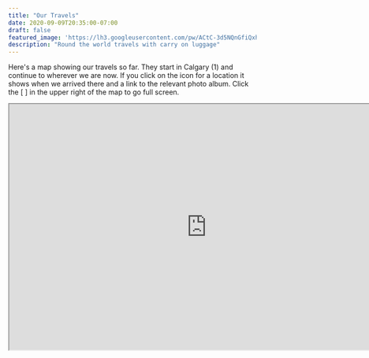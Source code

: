 ```yaml
---
title: "Our Travels"
date: 2020-09-09T20:35:00-07:00
draft: false
featured_image: 'https://lh3.googleusercontent.com/pw/ACtC-3d5NQnGfiQxhcctc6a0iattEkl7ulMbki2pzXSwlNokagX6kjqpSmlcYQEnTJrBdbmz29CusQoL0p0yeHEs6q3twmXUDXgT4-ZC1nUo4eQpBnOIZRttQJ64XpI5lYaVBXdWV1jslsDoP3m_-zIe3HQ7ig=w1210-h908-no'
description: "Round the world travels with carry on luggage"
---
```


Here's a map showing our travels so far.  They start in Calgary (1) and continue to wherever we are now.  If you click on the icon for a location it shows when we arrived there and a link to the relevant photo album.  Click the [ ] in the upper right of the map to go full screen.

<iframe loading="lazy" src="https://www.google.com/maps/d/embed?mid=14UysYj3T4q0avGgS4Cc-dmVkkpi6kEFI&z=2&ll=5, 140" width="800" height="500"></iframe>